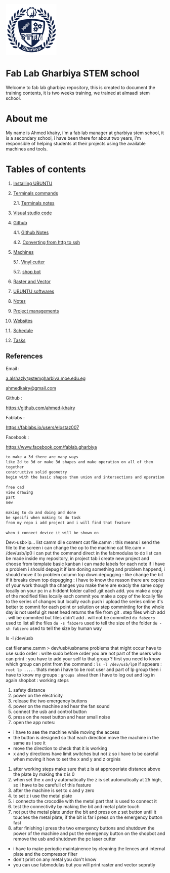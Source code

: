 
![logo](/images/logo.png)

# Fab Lab Gharbiya STEM school

Welcome to fab lab gharbiya repository, this is created to document the training contents, it is two weeks training, we trained at almaadi stem school.

# About me

My name is Ahmed khairy, i'm a fab lab manager at gharbiya stem school, it is a secondary school, i have been there for about two years, i'm responsible of helping students at their projects using the available machines and tools.

# Tables of contents

1. [Installing UBUNTU](/md-files/installing-ubuntu.md)
2. [Terminals commands](/md-files/terminals-commands.md)

    2.1. [Terminals notes](/md-files/notes-about-terminal.md)
3. [Visual studio code](/md-files/visual-studio-code.md)
4. [Github](github.md)
    
    4.1. [Github Notes](/md-files/dealing-with-github.md)
    
    4.2. [Converting from http to ssh](/md-files/http-ssh.md)
5. [Machines](/md-files/machines)

    5.1. [Vinyl cutter](/md-files/vinyl.md)

    5.2. [shop bot](/md-files/shopbot.md)
6. [Raster and Vector](/md-files/raster-vector.md)
6. [UBUNTU softwares](/md-files/softwares.md)
7. [Notes](/md-files/notes.md)
8. [Project managements](/md-files/project-management.md)
9. [Websites](/md-files/websites.md)
10. [Schedule](/md-files/schedule.md)
11. [Tasks](/md-files/tasks.md)

## References

Email : 

a.alshazly@stemgharbiya.moe.edu.eg

ahmedkairy@gmail.com

Github :

https://github.com/ahmed-khairy

Fablabs :

https://fablabs.io/users/elostaz007

Facebook :

https://www.facebook.com/fablab.gharbiya

    to make a 3d there are many ways
    like 2d to 3d or make 3d shapes and make operation on all of them together
    constructive solid geometry
    begin with the basic shapes then union and intersections and operation 

    free cad
    view drawing
    part
    new

    making to do and doing and done
    be specifi when making to do task
    from my repo i add project and i will find that feature

    when i connect device it will be shown on
 Dev>usb>ip...
 list camm dile content
 cat file.camm : this means i send the file to the screen
 i can change the op to the machine
 cat file.cam > /dev/usb/ip0
 i can put the command direct in the fabmodulas
 to do list can be made inside my repository, in project tab i create new project and choose from template basic kanban
 i can made labels for each note
 if i have a problem i should depug it
 if iam doning something and problem happend, i should move it to problem column
 top down depugging : like change the bit if it breaks
 down top depugging : i have to know the reason
 there are copies of your work though tha changes you make
 there are exacly the same copy locally on your pc in a hiddent folder called .git
 each add. you make a copy of the modified files locally
 each commit you make a copy of the locally file to the series of changes but locally
 each push i upload the series online
 it's better to commit for each point or solution or step
 comminting for the whole day is not useful 
 git reset head returns the file from git . step
 files which add . will be commited
 but files didn't add . will not be commited
 `du fabzero` used to list all the files
 `du -s fabzero` used to tell the size of the folder
 `du -sh fabzero` used to tell the size by human way

 ls -l /dev/usb

cat filename.camm > dev/usb/usbname
problems that might occur
have to use sudo order : write sudo before order
you are not part of the users who can print : you have to add your self to that group ?
first you need to know which group can print from the command : `ls -l /dev/usb/lp0`
if appears : `root lp .....` thats mean i have to be root user and part of lp group
then i have to know my groups : `groups ahmed`
then i have to log out and log in again
shopbot :
working steps
1. safety distance
2. power on the electricity
3. release the two emergency buttons
4. power on the machine and hear the fan sound
5. connect the usb and control button
6. press on the reset button and hear small noise
7. open the app
notes:
- i have to see the machine while moving the access
- the button is designed so that each direction move the machine in the same as i see it
- move the direction to check that it is working
- x and y directions have limit switches but not z so i have to be careful when moving it
how to set the x and y and z orginis
1. after working steps make sure that z is at approperiate distance above the plate by making the z is 0
2. when set the x and y automatically the z is set automatically at 25 high, so i have to be carefull of this feature
3. after the machine is set to x and y zero
4. to set z i use the metal plate
5. i connecto the crocodile with the metal part that is used to connect it
6. test the connectivity by making the bit and metal plate touch
7. not put the metal plate under the bit and press on z set button until it touches the metal plate, if the bit is far i press on the emergency button fast
8. after finishing i press the two emergency buttons and shutdown the power of the machine and put the emergency button on the shopbot and remove the usb and shutdown the pc
laser cutter
- i have to make periodic maintainence by cleaning the lences and internal plate and the compressor filter
- don't print on any metal you don't know
- you can use fabmodulas but you will print raster and vector sepratly
